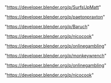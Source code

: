 "https://developer.blender.org/p/SurfsUpMatt"

"https://developer.blender.org/p/paetonpraxton"

"https://developer.blender.org/p/Baruch"

"https://developer.blender.org/p/nicocook"

"https://developer.blender.org/p/onlinegambling"

 
"https://developer.blender.org/p/monkeywrench"


"https://developer.blender.org/p/onlinegambling"


"https://developer.blender.org/p/nicocook"


 
